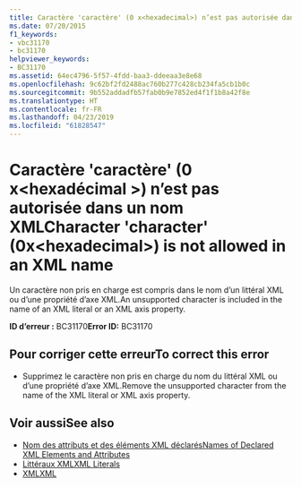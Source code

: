 ```yaml
---
title: Caractère 'caractère' (0 x<hexadecimal>) n’est pas autorisée dans un nom XML
ms.date: 07/20/2015
f1_keywords:
- vbc31170
- bc31170
helpviewer_keywords:
- BC31170
ms.assetid: 64ec4796-5f57-4fdd-baa3-ddeeaa3e8e68
ms.openlocfilehash: 9c62bf2fd2488ac760b277c428cb234fa5cb1b0c
ms.sourcegitcommit: 9b552addadfb57fab0b9e7852ed4f1f1b8a42f8e
ms.translationtype: HT
ms.contentlocale: fr-FR
ms.lasthandoff: 04/23/2019
ms.locfileid: "61828547"
---
```

# <a name="character-character-0xhexadecimal-is-not-allowed-in-an-xml-name"></a><span data-ttu-id="64c0e-102">Caractère 'caractère' (0 x\<hexadécimal >) n’est pas autorisée dans un nom XML</span><span class="sxs-lookup"><span data-stu-id="64c0e-102">Character 'character' (0x\<hexadecimal>) is not allowed in an XML name</span></span>
<span data-ttu-id="64c0e-103">Un caractère non pris en charge est compris dans le nom d’un littéral XML ou d’une propriété d’axe XML.</span><span class="sxs-lookup"><span data-stu-id="64c0e-103">An unsupported character is included in the name of an XML literal or an XML axis property.</span></span>  
  
 <span data-ttu-id="64c0e-104">**ID d’erreur :** BC31170</span><span class="sxs-lookup"><span data-stu-id="64c0e-104">**Error ID:** BC31170</span></span>  
  
## <a name="to-correct-this-error"></a><span data-ttu-id="64c0e-105">Pour corriger cette erreur</span><span class="sxs-lookup"><span data-stu-id="64c0e-105">To correct this error</span></span>  
  
- <span data-ttu-id="64c0e-106">Supprimez le caractère non pris en charge du nom du littéral XML ou d’une propriété d’axe XML.</span><span class="sxs-lookup"><span data-stu-id="64c0e-106">Remove the unsupported character from the name of the XML literal or XML axis property.</span></span>  
  
## <a name="see-also"></a><span data-ttu-id="64c0e-107">Voir aussi</span><span class="sxs-lookup"><span data-stu-id="64c0e-107">See also</span></span>

- [<span data-ttu-id="64c0e-108">Nom des attributs et des éléments XML déclarés</span><span class="sxs-lookup"><span data-stu-id="64c0e-108">Names of Declared XML Elements and Attributes</span></span>](../../visual-basic/programming-guide/language-features/xml/names-of-declared-xml-elements-and-attributes.md)
- [<span data-ttu-id="64c0e-109">Littéraux XML</span><span class="sxs-lookup"><span data-stu-id="64c0e-109">XML Literals</span></span>](../../visual-basic/language-reference/xml-literals/index.md)
- [<span data-ttu-id="64c0e-110">XML</span><span class="sxs-lookup"><span data-stu-id="64c0e-110">XML</span></span>](../../visual-basic/programming-guide/language-features/xml/index.md)

